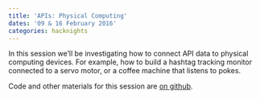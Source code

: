 ```yaml
---
title: 'APIs: Physical Computing'
dates: '09 & 16 February 2016'
categories: hacknights
---
```

In this session we&#8217;ll be investigating how to connect API data to physical computing devices. For example, how to build a hashtag tracking monitor connected to a servo motor, or a coffee machine that listens to pokes.

Code and other materials for this session are [on github](https://github.com/hacklabes/HackNights_API_Physical_Computing).

